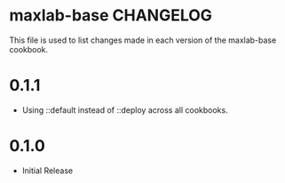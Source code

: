 # maxlab-base CHANGELOG

This file is used to list changes made in each version of the maxlab-base cookbook.

# 0.1.1

* Using ::default instead of ::deploy across all cookbooks.

# 0.1.0

* Initial Release
